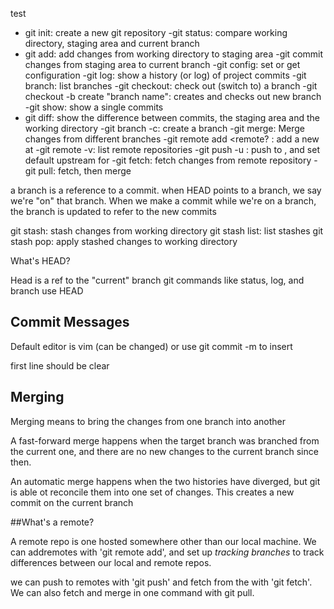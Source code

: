 

test

- git init: create a new git repository
-git status: compare working directory, staging area and current branch
- git add: add changes from working directory to staging area
-git commit changes from staging area to current branch
-git config: set or get configuration
-git log: show a history (or log) of project commits
-git branch: list branches
-git checkout: check out (switch to) a branch
-git checkout -b create "branch name": creates and checks out new branch
-git show: show a single commits
- git diff: show the difference between commits, the staging area and the working directory
-git branch -c: create a branch
-git merge: Merge changes from different branches
-git remote add <remote? <url>: add a new <remote> at <url>
-git remote -v: list remote repositories
-git push -u <rmeote> <branch>: push <branch> to <remote>, and set default upstream for <branch>
-git fetch: fetch changes from remote repository
-git pull: fetch, then merge

a branch is a reference to a commit. when HEAD points to a branch, we say we're "on" that branch. When we make a commit while we're on a branch, the branch is updated to refer to the new commits


git stash: stash changes from working directory
git stash list: list stashes
git stash pop: apply stashed changes to working directory

What's HEAD?

Head is a ref to the "current" branch git commands like status, log, and branch use HEAD

## Commit Messages

Default editor is vim (can be changed)
or use git commit -m <message> to insert

first line should be clear

## Merging

Merging means to bring the changes from one branch into another

A fast-forward merge happens when the target branch was branched from the current one, and there are no new changes to the current branch since then.

An automatic merge happens when the two histories have diverged, but git is able ot reconcile them into one set of changes. This creates a new commit on the current branch

##What's a remote?

A remote repo is one hosted somewhere other than our local machine. We can addremotes with 'git remote add', and set up *tracking branches* to track differences between our local and remote repos.

we can push to remotes with 'git push' and fetch from the with 'git fetch'. We can also fetch and merge in one command with git pull.

